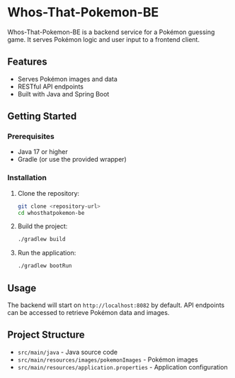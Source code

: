 # Whos-That-Pokemon-BE

Whos-That-Pokemon-BE is a backend service for a Pokémon guessing game. It serves Pokémon logic and user input to a frontend client.

## Features
- Serves Pokémon images and data
- RESTful API endpoints
- Built with Java and Spring Boot

## Getting Started

### Prerequisites
- Java 17 or higher
- Gradle (or use the provided wrapper)

### Installation
1. Clone the repository:
   ```sh
   git clone <repository-url>
   cd whosthatpokemon-be
   ```
2. Build the project:
   ```sh
   ./gradlew build
   ```
3. Run the application:
   ```sh
   ./gradlew bootRun
   ```

## Usage
The backend will start on `http://localhost:8082` by default. API endpoints can be accessed to retrieve Pokémon data and images.

## Project Structure
- `src/main/java` - Java source code
- `src/main/resources/images/pokemonImages` - Pokémon images
- `src/main/resources/application.properties` - Application configuration

